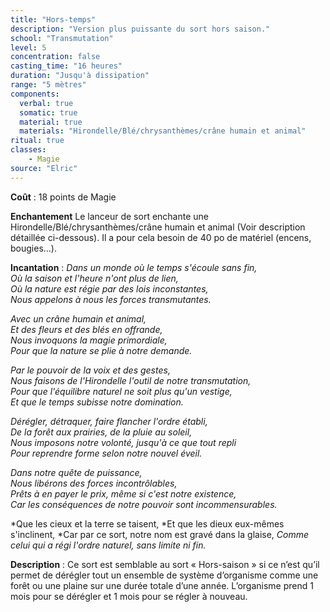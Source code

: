 ```yaml
---
title: "Hors-temps"
description: "Version plus puissante du sort hors saison."
school: "Transmutation"
level: 5
concentration: false
casting_time: "16 heures"
duration: "Jusqu'à dissipation"
range: "5 mètres"
components:
  verbal: true
  somatic: true
  material: true
  materials: "Hirondelle/Blé/chrysanthèmes/crâne humain et animal"
ritual: true
classes:
    - Magie
source: "Elric"
---
```

**Coût** : 18 points de Magie  

**Enchantement** Le lanceur de sort enchante une Hirondelle/Blé/chrysanthèmes/crâne humain et animal (Voir description détaillée ci-dessous). Il a pour cela besoin de 40 po de matériel (encens, bougies...).  

**Incantation** : *Dans un monde où le temps s'écoule sans fin,*   
*Où la saison et l'heure n'ont plus de lien,*   
*Où la nature est régie par des lois inconstantes,*   
*Nous appelons à nous les forces transmutantes.*   

*Avec un crâne humain et animal,*   
*Et des fleurs et des blés en offrande,*   
*Nous invoquons la magie primordiale,*   
*Pour que la nature se plie à notre demande.*   

*Par le pouvoir de la voix et des gestes,*    
*Nous faisons de l'Hirondelle l'outil de notre transmutation,*    
*Pour que l'équilibre naturel ne soit plus qu'un vestige,*   
*Et que le temps subisse notre domination.*   

*Dérégler, détraquer, faire flancher l'ordre établi,*   
*De la forêt aux prairies, de la pluie au soleil,*   
*Nous imposons notre volonté, jusqu'à ce que tout repli*   
*Pour reprendre forme selon notre nouvel éveil.*   

*Dans notre quête de puissance,*   
*Nous libérons des forces incontrôlables,*   
*Prêts à en payer le prix, même si c'est notre existence,*   
*Car les conséquences de notre pouvoir sont incommensurables.*   

*Que les cieux et la terre se taisent,
*Et que les dieux eux-mêmes s'inclinent,
*Car par ce sort, notre nom est gravé dans la glaise,
*Comme celui qui a régi l'ordre naturel, sans limite ni fin.*   

**Description** : Ce sort est semblable au sort « Hors-saison » si ce n’est qu’il permet de dérégler tout un ensemble de système d’organisme comme une forêt ou une plaine sur une durée totale d’une année. L’organisme prend 1 mois pour se dérégler et 1 mois pour se régler à nouveau.  

